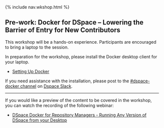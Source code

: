 {% include nav.wkshop.html %}
## Pre-work: Docker for DSpace – Lowering the Barrier of Entry for New Contributors

This workshop will be a hands-on experience.  Participants are encouraged to bring a laptop to the session.

In preparation for the workshop, please install the Docker desktop client for your laptop.
- [Setting Up Docker](https://github.com/DSpace-Labs/DSpace-Docker-Images/blob/master/documentation/tutorialSetup.md)

If you need assistance with the installation, please post to the [#dspace-docker channel](https://dspace-org.slack.com/messages/C9YD42PV3) on
[Dspace Slack](https://wiki.duraspace.org/display/DSPACE/Slack).

---

If you would like a preview of the content to be covered in the workshop, you can watch the recording of the following webinar:
- [DSpace Docker for Repository Managers - Running Any Version of DSpace from your Desktop](http://bit.ly/docker4rm)
